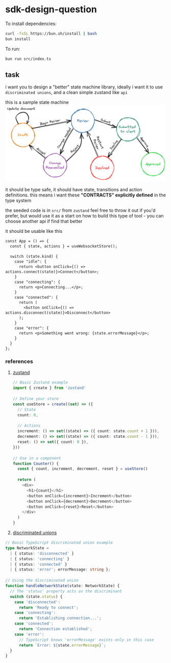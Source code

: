 # sdk-design-question

To install dependencies:

```bash
curl -fsSL https://bun.sh/install | bash
bun install
```

To run:

```bash
bun run src/index.ts
```

## task

i want you to design a "better" state machine library, ideally i want it to use `discriminated unions`, and a clean simple zustand like `api`


this is a sample state machine
![](docs/stateMachine.png)

it should be type safe, it should have state, transitions and action definitions. this means i want these **"CONTRACTS" explicitly defined** in the type system

the seeded code is in `src/` from `zustand` feel free to throw it out if you'd prefer, but would use it as a start on how to build this type of tool - you can choose another api if find that better



it should be usable like this
```tsx
const App = () => {
  const { state, actions } = useWebsocketStore();

  switch (state.kind) {
    case "idle": {
      return <button onClick={() => actions.connect(state)}>Connect</button>;
    }
    case "connecting": {
      return <p>Connecting...</p>;
    }
    case "connected": {
      return (
        <button onClick={() => actions.disconnect(state)}>Disconnect</button>
      );
    }
    case "error": {
      return <p>Something went wrong: {state.errorMessage}</p>;
    }
  }
};
```


### references

1. [zustand](https://github.com/pmndrs/zustand) 
   ```ts
   // Basic Zustand example
   import { create } from 'zustand'

   // Define your store
   const useStore = create((set) => ({
     // State
     count: 0,
     
     // Actions
     increment: () => set((state) => ({ count: state.count + 1 })),
     decrement: () => set((state) => ({ count: state.count - 1 })),
     reset: () => set({ count: 0 }),
   }))

   // Use in a component
   function Counter() {
     const { count, increment, decrement, reset } = useStore()
     
     return (
       <div>
         <h1>{count}</h1>
         <button onClick={increment}>Increment</button>
         <button onClick={decrement}>Decrement</button>
         <button onClick={reset}>Reset</button>
       </div>
     )
   }
   ```
2. [discriminated unions](https://www.typescriptlang.org/docs/handbook/2/narrowing.html#discriminated-unions)
  ```ts
  // Basic TypeScript discriminated union example
  type NetworkState =
    | { status: 'disconnected' }
    | { status: 'connecting' }
    | { status: 'connected' }
    | { status: 'error'; errorMessage: string };

  // Using the discriminated union
  function handleNetworkState(state: NetworkState) {
    // The 'status' property acts as the discriminant
    switch (state.status) {
      case 'disconnected':
        return 'Ready to connect';
      case 'connecting':
        return 'Establishing connection...';
      case 'connected':
        return 'Connection established';
      case 'error':
        // TypeScript knows 'errorMessage' exists only in this case
        return `Error: ${state.errorMessage}`;
    }
  }
  ```